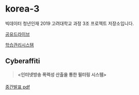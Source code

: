 # korea-3

빅데이터 청년인재 2019 고려대학교 과정 3조 프로젝트 저장소입니다.

[공유드라이브](https://drive.google.com/drive/folders/1XqVgN4gg_LFpAc17NTcVrHIEMJDY3zCC)

[학습관리시스템]([https://lms.sunde41.net](https://lms.sunde41.net/))

##  Cyberaffiti

> #### <인터넷방송 폭력성 산출을 통한 필터링 시스템>

[중간발표 pdf](./docs/프로젝트_중간발표_제출용.pdf)


